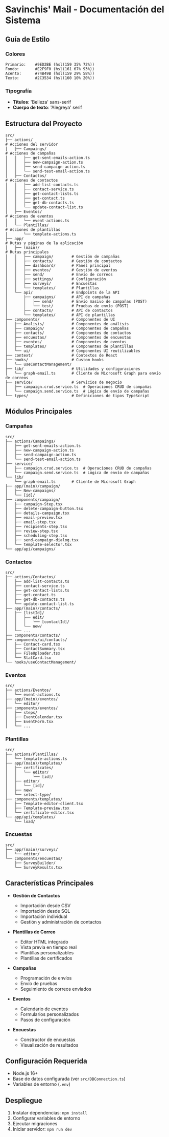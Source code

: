 # Savinchis' Mail - Documentación del Sistema


## Guía de Estilo

### Colores
```
Primario:    #9ED2BE (hsl(159 35% 72%))
Fondo:       #E2F9F0 (hsl(161 67% 93%))
Acento:      #74B49B (hsl(159 29% 58%))
Texto:       #2C3534 (hsl(160 10% 20%))
```

### Tipografía
- **Títulos**: 'Belleza' sans-serif
- **Cuerpo de texto**: 'Alegreya' serif


## Estructura del Proyecto

```
src/
├── actions/                                                            # Acciones del servidor
│   ├── Campaings/                                                      # Acciones de campañas
│   │   ├── get-sent-emails-action.ts
│   │   ├── new-campaign-action.ts
│   │   ├── send-campaign-action.ts
│   │   └── send-test-email-action.ts
│   ├── Contactos/                                                      # Acciones de contactos
│   │   ├── add-list-contacts.ts
│   │   ├── contact-service.ts
│   │   ├── get-contact-lists.ts
│   │   ├── get-contact.ts
│   │   ├── get-db-contacts.ts
│   │   └── update-contact-list.ts
│   ├── Eventos/                                                        # Acciones de eventos
│   │   └── event-actions.ts
│   └── Plantillas/                                                     # Acciones de plantillas
│       └── template-actions.ts
├── app/                                                                # Rutas y páginas de la aplicación
│   ├── (main)/                                                         # Rutas principales
│   │   ├── campaign/        # Gestión de campañas
│   │   ├── contacts/        # Gestión de contactos
│   │   ├── dashboard/       # Panel principal
│   │   ├── eventos/         # Gestión de eventos
│   │   ├── send/            # Envío de correos
│   │   ├── settings/        # Configuración
│   │   ├── surveys/         # Encuestas
│   │   └── templates/       # Plantillas
│   └── api/                 # Endpoints de la API
│       ├── campaigns/       # API de campañas
│       │   ├── send/        # Envío masivo de campañas (POST)
│       │   └── test/        # Pruebas de envío (POST)
│       ├── contacts/        # API de contactos
│       └── templates/       # API de plantillas
├── components/              # Componentes de UI
│   ├── Analisis/            # Componentes de análisis
│   ├── campaign/            # Componentes de campañas
│   ├── contacts/            # Componentes de contactos
│   ├── encuestas/           # Componentes de encuestas
│   ├── eventos/             # Componentes de eventos
│   ├── templates/           # Componentes de plantillas
│   └── ui/                  # Componentes UI reutilizables
├── context/                 # Contextos de React
├── hooks/                   # Custom hooks
│   └── useContactManagement/
├── lib/                     # Utilidades y configuraciones
│   └── graph-email.ts       # Cliente de Microsoft Graph para envío de correos
├── service/                 # Servicios de negocio
│   ├── campaign.crud.service.ts  # Operaciones CRUD de campañas
│   └── campaign.send.service.ts  # Lógica de envío de campañas
└── types/                   # Definiciones de tipos TypeScript
```

## Módulos Principales

### Campañas
```
src/
├── actions/Campaings/
│   ├── get-sent-emails-action.ts
│   ├── new-campaign-action.ts
│   ├── send-campaign-action.ts
│   └── send-test-email-action.ts
├── service/
│   ├── campaign.crud.service.ts  # Operaciones CRUD de campañas
│   └── campaign.send.service.ts  # Lógica de envío de campañas
└── lib/
    └── graph-email.ts       # Cliente de Microsoft Graph
├── app/(main)/campaign/
│   ├── New-campaigns/
│   └── [id]/
├── components/campaign/
│   ├── campaign-Step.tsx
│   ├── delete-campaign-button.tsx
│   ├── details-campaign.tsx
│   ├── email-preview.tsx
│   ├── email-step.tsx
│   ├── recipients-step.tsx
│   ├── review-step.tsx
│   ├── scheduling-step.tsx
│   ├── send-campaign-dialog.tsx
│   └── template-selector.tsx
└── app/api/campaigns/
```

### Contactos
```
src/
├── actions/Contactos/
│   ├── add-list-contacts.ts
│   ├── contact-service.ts
│   ├── get-contact-lists.ts
│   ├── get-contact.ts
│   ├── get-db-contacts.ts
│   └── update-contact-list.ts
├── app/(main)/contacts/
│   ├── [listId]/
│   │   ├── edit/
│   │   │   └── [contactId]/
│   │   └── new/
│   └── ...
├── components/contacts/
├── components/ui/contacts/
│   ├── Contact-card.tsx
│   ├── ContactSummary.tsx
│   ├── FileUploader.tsx
│   └── StatCard.tsx
└── hooks/useContactManagement/
```

### Eventos
```
src/
├── actions/Eventos/
│   └── event-actions.ts
├── app/(main)/eventos/
│   └── editor/
├── components/eventos/
│   ├── steps/
│   ├── EventCalendar.tsx
│   ├── EventForm.tsx
│   └── ...
```

### Plantillas
```
src/
├── actions/Plantillas/
│   └── template-actions.ts
├── app/(main)/templates/
│   ├── certificates/
│   │   └── editor/
│   │       └── [id]/
│   ├── editor/
│   │   └── [id]/
│   ├── new/
│   └── select-type/
├── components/templates/
│   ├── Template-editor-client.tsx
│   ├── Template-preview.tsx
│   └── certificate-editor.tsx
└── app/api/templates/
    └── load/
```

### Encuestas
```
src/
├── app/(main)/surveys/
│   └── editor/
└── components/encuestas/
    ├── SurveyBuilder/
    └── SurveyResults.tsx
```

## Características Principales

- **Gestión de Contactos**
  - Importación desde CSV
  - Importación desde SQL
  - Importación individual
  - Gestión y administración de contactos

- **Plantillas de Correo**
  - Editor HTML integrado
  - Vista previa en tiempo real
  - Plantillas personalizables
  - Plantillas de certificados

- **Campañas**
  - Programación de envíos
  - Envío de pruebas
  - Seguimiento de correos enviados

- **Eventos**
  - Calendario de eventos
  - Formularios personalizados
  - Pasos de configuración

- **Encuestas**
  - Constructor de encuestas
  - Visualización de resultados

## Configuración Requerida

- Node.js 16+
- Base de datos configurada (ver `src/DBConnection.ts`)
- Variables de entorno (`.env`)

## Despliegue

1. Instalar dependencias: `npm install`
2. Configurar variables de entorno
3. Ejecutar migraciones
4. Iniciar servidor: `npm run dev`